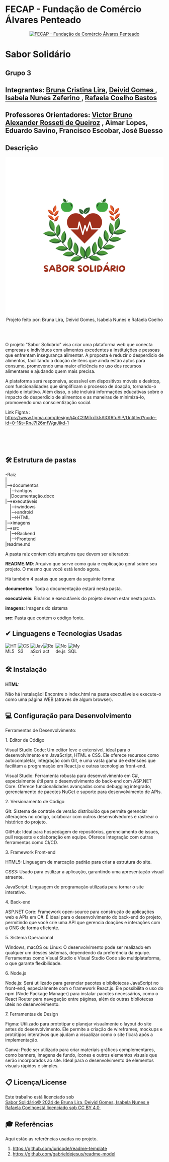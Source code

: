# FECAP - Fundação de Comércio Álvares Penteado

<p align="center">
<a href= "https://www.fecap.br/"><img src="https://encrypted-tbn0.gstatic.com/images?q=tbn:ANd9GcRhZPrRa89Kma0ZZogxm0pi-tCn_TLKeHGVxywp-LXAFGR3B1DPouAJYHgKZGV0XTEf4AE&usqp=CAU" alt="FECAP - Fundação de Comércio Álvares Penteado" border="0"></a>
</p>

# Sabor Solidário

## Grupo 3

## Integrantes: <a href="https://www.linkedin.com/in/brunacristinalira/">Bruna Cristina Lira</a>, <a href="https://www.linkedin.com/in/deivid-gomes09/">Deivid Gomes </a>, <a href="https://www.linkedin.com/in/isabela-nunes-zeferino/">Isabela Nunes Zeferino </a>, <a href="https://www.linkedin.com/in/rafaela-coelho-bastos-7b8ba61b4/">Rafaela Coelho Bastos</a>
## Professores Orientadores: <a href="https://www.linkedin.com/in/victorbarq/">Victor Bruno Alexander Rosseti de Queiroz</a> <a>, Aimar Lopes, Eduardo Savino, Francisco Escobar, José Buesso </a>


## Descrição

<p align="center">
<img src="imagens/rafaela ngc  (2).png" alt="Sabor Solidario" border="0">
    Projeto feito por: Bruna Lira, Deivid Gomes, Isabela Nunes e Rafaela Coelho
</p>



<br><br>

O projeto "Sabor Solidário" visa criar uma plataforma web que conecta empresas e indivíduos com alimentos excedentes a instituições e pessoas que enfrentam insegurança alimentar. A proposta é reduzir o desperdício de alimentos, facilitando a doação de itens que ainda estão aptos para consumo, promovendo uma maior eficiência no uso dos recursos alimentares e ajudando quem mais precisa.

A plataforma será responsiva, acessível em dispositivos móveis e desktop, com funcionalidades que simplificam o processo de doação, tornando-o rápido e intuitivo. Além disso, o site incluirá informações educativas sobre o impacto do desperdício de alimentos e as maneiras de minimizá-lo, promovendo uma conscientização social.

Link Figma : https://www.figma.com/design/j4pC2lMTqTk5AlOf6fuSlP/Untitled?node-id=0-1&t=RnJ7I26mfWgrJikd-1
<br><br>

<br><br>

## 🛠 Estrutura de pastas

-Raiz<br>
|<br>
|-->documentos<br>
  &emsp;|-->antigos<br>
  &emsp;|Documentação.docx<br>
|-->executáveis<br>
  &emsp;|-->windows<br>
  &emsp;|-->android<br>
  &emsp;|-->HTML<br>
|-->imagens<br>
|-->src<br>
  &emsp;|-->Backend<br>
  &emsp;|-->Frontend<br>
|readme.md<br>

A pasta raiz contem dois arquivos que devem ser alterados:

<b>README.MD</b>: Arquivo que serve como guia e explicação geral sobre seu projeto. O mesmo que você está lendo agora.

Há também 4 pastas que seguem da seguinte forma:

<b>documentos</b>: Toda a documentação estará nesta pasta.

<b>executáveis</b>: Binários e executáveis do projeto devem estar nesta pasta.

<b>imagens</b>: Imagens do sistema

<b>src</b>: Pasta que contém o código fonte.

## ✔ Linguagens e Tecnologias Usadas

<div style="display: flex; align-items: center;">
  <img src="https://cdn.jsdelivr.net/gh/devicons/devicon/icons/html5/html5-original.svg" width="40" height="40" alt="HTML5" />
  <img src="https://cdn.jsdelivr.net/gh/devicons/devicon/icons/css3/css3-original.svg" width="40" height="40" alt="CSS3" />
  <img src="https://cdn.jsdelivr.net/gh/devicons/devicon/icons/javascript/javascript-original.svg" width="40" height="40" alt="JavaScript" />
  <img src="https://cdn.jsdelivr.net/gh/devicons/devicon/icons/react/react-original.svg" width="40" height="40" alt="React" />
  <img src="https://cdn.jsdelivr.net/gh/devicons/devicon/icons/nodejs/nodejs-original.svg" width="40" height="40" alt="Node.js" />
  <img src="https://cdn.jsdelivr.net/gh/devicons/devicon/icons/mysql/mysql-original.svg" width="40" height="40" alt="MySQL" />
</div>

## 🛠 Instalação

<b>HTML:</b>

Não há instalação!
Encontre o index.html na pasta executáveis e execute-o como uma página WEB (através de algum browser).

## 💻 Configuração para Desenvolvimento
 <p> Ferramentas de Desenvolvimento:<p/>
   <p> 1. Editor de Código </p>  
<p>  Visual Studio Code: Um editor leve e extensível, ideal para o desenvolvimento em JavaScript, HTML e CSS. Ele oferece recursos como autocompletar, integração com Git, e uma vasta gama de extensões que facilitam a programação em React.js e outras tecnologias front-end. <p/>
<p>  Visual Studio: Ferramenta robusta para desenvolvimento em C#, especialmente útil para o desenvolvimento do back-end com ASP.NET Core. Oferece funcionalidades avançadas como debugging integrado, gerenciamento de pacotes NuGet e suporte para desenvolvimento de APIs.<p/>
    <p>2. Versionamento de Código</p>
<p> Git: Sistema de controle de versão distribuído que permite gerenciar alterações no código, colaborar com outros desenvolvedores e rastrear o histórico do projeto.<p/>
<p> GitHub: Ideal para hospedagem de repositórios, gerenciamento de issues, pull requests e colaboração em equipe. Oferece integração com outras ferramentas como CI/CD.<p/>
<p> 3. Framework Front-end <p/>
<p> HTML5: Linguagem de marcação padrão para criar a estrutura do site.<p/>
<p> CSS3: Usado para estilizar a aplicação, garantindo uma apresentação visual atraente.<p/>
<p> JavaScript: Linguagem de programação utilizada para tornar o site interativo.<p/>
<p>4. Back-end</p>
<p>ASP.NET Core: Framework open-source para construção de aplicações web e APIs em C#. É ideal para o desenvolvimento do back-end do projeto, permitindo que você crie uma API que gerencia doações e interações com a ONG de forma eficiente.</p>
<p>5. Sistema Operacional</p>
<p>Windows, macOS ou Linux: O desenvolvimento pode ser realizado em qualquer um desses sistemas, dependendo da preferência da equipe. Ferramentas como Visual Studio e Visual Studio Code são multiplataforma, o que garante flexibilidade.</p>
<p>6. Node.js</p>
<p>Node.js: Será utilizado para gerenciar pacotes e bibliotecas JavaScript no front-end, especialmente com o framework React.js. Ele possibilita o uso do npm (Node Package Manager) para instalar pacotes necessários, como o React Router para navegação entre páginas, além de outras bibliotecas úteis no desenvolvimento.</p>
<p>7. Ferramentas de Design</p>
<p>Figma: Utilizado para prototipar e planejar visualmente o layout do site antes do desenvolvimento. Ele permite a criação de wireframes, mockups e protótipos interativos que ajudam a visualizar como o site ficará após a implementação.</p>
<p>Canva: Pode ser utilizado para criar materiais gráficos complementares, como banners, imagens de fundo, ícones e outros elementos visuais que serão incorporados ao site. Ideal para o desenvolvimento de elementos visuais rápidos e simples.</p>



## 📋 Licença/License
<p xmlns:cc="http://creativecommons.org/ns#" >Este trabalho está licenciado sob <a href="https://creativecommons.org/licenses/by/4.0/?ref=chooser-v1" target="_blank" rel="license noopener noreferrer" style="display:inline-block;">Sabor Solidário© 2024 de Bruna Lira, Deivid Gomes, Isabela Nunes e Rafaela Coelhoestá licenciado sob CC BY 4.0 <img style="height:22px!important;margin-left:3px;vertical-align:text-bottom ;" src="https://mirrors.creativecommons.org/presskit/icons/cc.svg?ref=chooser-v1" alt=""><img style="height:22px!important;margin-left:3px;vertical -align:texto inferior;" src="https://mirrors.creativecommons.org/presskit/icons/by.svg?ref=chooser-v1" alt=""></a></p>

## 🎓 Referências

Aqui estão as referências usadas no projeto.

1. <https://github.com/iuricode/readme-template>
2. <https://github.com/gabrieldejesus/readme-model>

